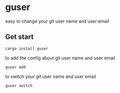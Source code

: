 # guser

easy to change your git user name and user email

## Get start

```shell
cargo install guser
```

to add the config about git user name and user email

```shell
guser add
```

to switch your git user name and user email

```shell
guser switch
```
